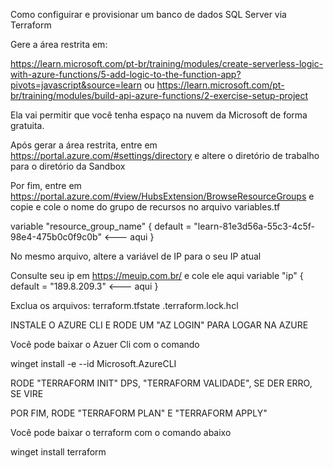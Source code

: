 Como configuirar e provisionar um banco de dados SQL Server via Terraform

Gere a área restrita em: 

https://learn.microsoft.com/pt-br/training/modules/create-serverless-logic-with-azure-functions/5-add-logic-to-the-function-app?pivots=javascript&source=learn
ou
https://learn.microsoft.com/pt-br/training/modules/build-api-azure-functions/2-exercise-setup-project

Ela vai permitir que você tenha espaço na nuvem da Microsoft de forma gratuita.

Após gerar a área restrita, entre em https://portal.azure.com/#settings/directory e altere o diretório de trabalho para o diretório da Sandbox
 
Por fim, entre em https://portal.azure.com/#view/HubsExtension/BrowseResourceGroups e copie e cole o nome do grupo de recursos no arquivo variables.tf

variable "resource_group_name" {
  default = "learn-81e3d56a-55c3-4c5f-98e4-475b0c0f9c0b"  <--- aqui
}

No mesmo arquivo, altere a variável de IP para o seu IP atual 

Consulte seu ip em https://meuip.com.br/ e cole ele aqui
variable "ip" {
  default = "189.8.209.3"    <--- aqui
}

Exclua os arquivos:
terraform.tfstate
.terraform.lock.hcl

INSTALE O AZURE CLI E RODE UM "AZ LOGIN" PARA LOGAR NA AZURE

Você pode baixar o Azuer Cli com o comando 

winget install -e --id Microsoft.AzureCLI
 
RODE "TERRAFORM INIT" DPS, "TERRAFORM VALIDADE", SE DER ERRO, SE VIRE
 
POR FIM, RODE "TERRAFORM PLAN" E "TERRAFORM APPLY"

Você pode baixar o terraform com o comando abaixo

winget install terraform
